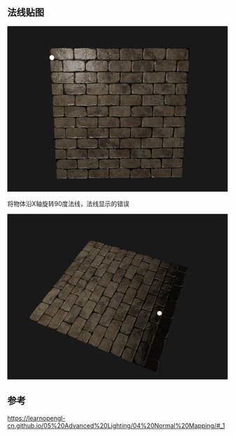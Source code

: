 ## 法线贴图

![image-20211126183600699](images/image-20211126183600699.png)

将物体沿X轴旋转90度法线，法线显示的错误

![image-20211203161437976](images/image-20211203161437976.png)

## 参考

https://learnopengl-cn.github.io/05%20Advanced%20Lighting/04%20Normal%20Mapping/#_1
